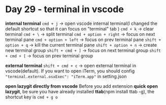 <!--
 * @Author: Ada J
 * @Date: 2022-07-06 20:24:04
 * @LastEditTime: 2022-07-06 21:16:52
 * @Description: 
-->
# Day 29 - terminal in vscode

**internal terminal**
`cmd + j` -> open vscode internal terminal(I changed the default shortcut so that it can focus on "terminal" tab )
`cmd + k` -> clear terminal
`cmd + \` -> split terminal
`cmd + option + right` -> focus on next terminal pane
`cmd + option + left` -> focus on prev terminal pane
`shift + option + q` -> kill the current terminal pane
`shift + option + n` -> create new terminal group
`shift + cmd + ]` -> focus on next terminal group
`shift + cmd + [` -> focus on prev terminal group

**external terminal**
`shift + cmd + c` -> open external terminal in vscode(default). If you want to open iTerm, you should config `"terminal.external.osxExec": "iTerm.app"` in setting.json
  
**open lazygit directly from vscode**
Before you add extension **quick open lazygit**, be sure you have already installed **ttab**(npm install ttab -g), the shortcut key is `cmd + g o`


